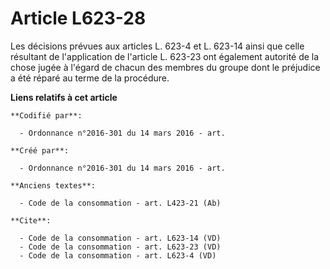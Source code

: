 # Article L623-28

Les décisions prévues aux articles L. 623-4 et L. 623-14 ainsi que celle résultant de l'application de l'article L. 623-23
ont également autorité de la chose jugée à l'égard de chacun des membres du groupe dont le préjudice a été réparé au terme de
la procédure.

**Liens relatifs à cet article**

	**Codifié par**:

	  - Ordonnance n°2016-301 du 14 mars 2016 - art.

	**Créé par**:

	  - Ordonnance n°2016-301 du 14 mars 2016 - art.

	**Anciens textes**:

	  - Code de la consommation - art. L423-21 (Ab)

	**Cite**:

	  - Code de la consommation - art. L623-14 (VD)
	  - Code de la consommation - art. L623-23 (VD)
	  - Code de la consommation - art. L623-4 (VD)
